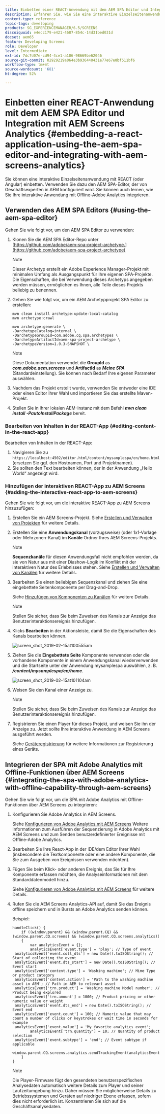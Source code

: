 ```yaml
---
title: Einbetten einer REACT-Anwendung mit dem AEM SPA Editor und Integration mit AEM Screens Analytics
description: Erfahren Sie, wie Sie eine interaktive Einzelseitenanwendung mit REACT (oder Angular) mit dem AEM SPA-Editor einbetten.
content-type: reference
topic-tags: developing
products: SG_EXPERIENCEMANAGER/6.5/SCREENS
discoiquuid: e4ecc179-e421-4687-854c-14d31bed031d
docset: aem65
feature: Developing Screens
role: Developer
level: Intermediate
exl-id: 7dc7d07e-cd94-4ce1-a106-98669be62046
source-git-commit: 02929219a064e3b936440431e77e67e0bf511bf6
workflow-type: tm+mt
source-wordcount: '681'
ht-degree: 52%

---
```


# Einbetten einer REACT-Anwendung mit dem AEM SPA Editor und Integration mit AEM Screens Analytics {#embedding-a-react-application-using-the-aem-spa-editor-and-integrating-with-aem-screens-analytics}

Sie können eine interaktive Einzelseitenanwendung mit REACT (oder Angular) einbetten. Verwenden Sie dazu den AEM SPA-Editor, der von Geschäftsexperten in AEM konfiguriert wird. Sie können auch lernen, wie Sie Ihre interaktive Anwendung mit Offline-Adobe Analytics integrieren.

## Verwenden des AEM SPA Editors {#using-the-aem-spa-editor}

Gehen Sie wie folgt vor, um den AEM SPA Editor zu verwenden:

1. Klonen Sie die AEM SPA Editor-Repo unter [https://github.com/adobe/aem-spa-project-archetype.](https://github.com/adobe/aem-spa-project-archetype)

   >[!NOTE]
   >
   >Dieser Archetyp erstellt ein Adobe Experience Manager-Projekt mit minimalen Umfang als Ausgangspunkt für Ihre eigenen SPA-Projekte. Die Eigenschaften, die bei Verwendung dieses Archetyps angegeben werden müssen, ermöglichen es Ihnen, alle Teile dieses Projekts beliebig zu benennen.

1. Gehen Sie wie folgt vor, um ein AEM Archetypprojekt SPA Editor zu erstellen:

   ```
   mvn clean install archetype:update-local-catalog
   mvn archetype:crawl
   
   mvn archetype:generate \
   -DarchetypeCatalog=internal \
   -DarchetypeGroupId=com.adobe.cq.spa.archetypes \
   -DarchetypeArtifactId=aem-spa-project-archetype \
   -DarchetypeVersion=1.0.3-SNAPSHOT \
   ```

   >[!NOTE]
   >
   >Diese Dokumentation verwendet die **GroupId** as ***com.adobe.aem.screens*** und **ArtifactId** as ***Meine SPA*** (Standardeinstellung). Sie können nach Bedarf Ihre eigenen Parameter auswählen.

1. Nachdem das Projekt erstellt wurde, verwenden Sie entweder eine IDE oder einen Editor Ihrer Wahl und importieren Sie das erstellte Maven-Projekt.
1. Stellen Sie in Ihrer lokalen AEM-Instanz mit dem Befehl ***mvn clean install -PautoInstallPackage*** bereit.

### Bearbeiten von Inhalten in der REACT-App {#editing-content-in-the-react-app}

Bearbeiten von Inhalten in der REACT-App:

1. Navigieren Sie zu `https://localhost:4502/editor.html/content/mysamplespa/en/home.html` (ersetzen Sie ggf. den Hostnamen, Port und Projektnamen).
1. Sie sollten den Text bearbeiten können, der in der Anwendung „Hello World“ angezeigt wird.

### Hinzufügen der interaktiven REACT-App zu AEM Screens {#adding-the-interactive-react-app-to-aem-screens}

Gehen Sie wie folgt vor, um die interaktive REACT-App zu AEM Screens hinzuzufügen:

1. Erstellen Sie ein AEM Screens-Projekt. Siehe [Erstellen und Verwalten von Projekten](creating-a-screens-project.md) für weitere Details.
1. Erstellen Sie eine **Anwendungskanal** (vorzugsweise) (oder 1x1-Vorlage oder Mehrzonen-Kanal) im **Kanäle** Ordner Ihres AEM Screens-Projekts.

   >[!NOTE]
   >**Sequenzkanäle** für diesen Anwendungsfall nicht empfohlen werden, da sie von Natur aus mit einer Diashow-Logik im Konflikt mit der interaktiven Natur des Erlebnisses stehen.
   >Siehe [Erstellen und Verwalten von Kanälen](managing-channels.md) für weitere Details.

1. Bearbeiten Sie einen beliebigen Sequenzkanal und ziehen Sie eine eingebettete Seitenkomponente per Drag-and-Drop.

   Siehe [Hinzufügen von Komponenten zu Kanälen](adding-components-to-a-channel.md) für weitere Details.

   >[!NOTE]
   >
   >Stellen Sie sicher, dass Sie beim Zuweisen des Kanals zur Anzeige das Benutzerinteraktionsereignis hinzufügen.

1. Klicks **Bearbeiten** in der Aktionsleiste, damit Sie die Eigenschaften des Kanals bearbeiten können.

   ![screen_shot_2019-02-15at100555am](assets/screen_shot_2019-02-15at100555am.png)

1. Ziehen Sie die **Eingebettete Seite** Komponente verwenden oder die vorhandene Komponente in einem Anwendungskanal wiederverwenden und die Startseite unter der Anwendung mysamplespa auswählen, z. B. ***/content/mysamplespa/en/home***.

   ![screen_shot_2019-02-15at101104am](assets/screen_shot_2019-02-15at101104am.png)

1. Weisen Sie den Kanal einer Anzeige zu.

   >[!NOTE]
   >Stellen Sie sicher, dass Sie beim Zuweisen des Kanals zur Anzeige das Benutzerinteraktionsereignis hinzufügen.

1. Registrieren Sie einen Player für dieses Projekt, und weisen Sie ihn der Anzeige zu. Jetzt sollte Ihre interaktive Anwendung in AEM Screens ausgeführt werden.

   Siehe [Geräteregistrierung](device-registration.md) für weitere Informationen zur Registrierung eines Geräts.

## Integrieren der SPA mit Adobe Analytics mit Offline-Funktionen über AEM Screens {#integrating-the-spa-with-adobe-analytics-with-offline-capability-through-aem-screens}

Gehen Sie wie folgt vor, um die SPA mit Adobe Analytics mit Offline-Funktionen über AEM Screens zu integrieren:

1. Konfigurieren Sie Adobe Analytics in AEM Screens.

   Siehe [Konfigurieren von Adobe Analytics mit AEM Screens](configuring-adobe-analytics-aem-screens.md) Weitere Informationen zum Ausführen der Sequenzierung in Adobe Analytics mit AEM Screens und zum Senden benutzerdefinierter Ereignisse mit Offline-Adobe Analytics.

1. Bearbeiten Sie Ihre React-App in der IDE/dem Editor Ihrer Wahl (insbesondere die Textkomponente oder eine andere Komponente, die Sie zum Ausgeben von Ereignissen verwenden möchten).
1. Fügen Sie beim Klick- oder anderen Ereignis, das Sie für Ihre Komponente erfassen möchten, die Analyseinformationen mit dem Standarddatenmodell hinzu.

   Siehe [Konfigurieren von Adobe Analytics mit AEM Screens](configuring-adobe-analytics-aem-screens.md) für weitere Details.

1. Rufen Sie die AEM Screens Analytics-API auf, damit Sie das Ereignis offline speichern und in Bursts an Adobe Analytics senden können.

   Beispiel:

   ```
   handleClick() {
       if ((window.parent) && (window.parent.CQ) && (window.parent.CQ.screens) && (window.parent.CQ.screens.analytics))
       {
           var analyticsEvent = {};
           analyticsEvent['event.type'] = 'play'; // Type of event
    analyticsEvent['event.coll_dts'] = new Date().toISOString(); // Start of collecting the event
    analyticsEvent['event.dts_start'] = new Date().toISOString(); // Event start
    analyticsEvent['content.type'] = 'Washing machine'; // Mime Type or product category
    analyticsEvent['content.action'] = 'Path to the washing machine asset in AEM'; // Path in AEM to relevant asset
    analyticsEvent['trn.product'] = 'Washing machine Model number'; // Product being explored
    analyticsEvent['trn.amount'] = 1000; // Product pricing or other numeric value or weight
    analyticsEvent['event.dts_end'] = new Date().toISOString(); // Event end
    analyticsEvent['event.count'] = 100; // Numeric value that may count a number of clicks or keystrokes or wait time in seconds for example
    analyticsEvent['event.value'] = 'My favorite analytics event';
           analyticsEvent['trn.quantity'] = 10; // Quantity of product selection
    analyticsEvent['event.subtype'] = 'end'; // Event subtype if applicable
    window.parent.CQ.screens.analytics.sendTrackingEvent(analyticsEvent);
       }
   }
   ```

   >[!NOTE]
   >
   >Die Player-Firmware fügt den gesendeten benutzerspezifischen Analysedaten automatisch weitere Details zum Player und seiner Laufzeitumgebung hinzu. Daher müssen Sie möglicherweise Details zu Betriebssystemen und Geräten auf niedriger Ebene erfassen, sofern dies nicht erforderlich ist. Konzentrieren Sie sich auf die Geschäftsanalysedaten.
